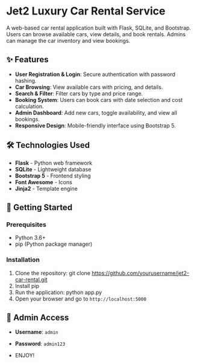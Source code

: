 # Jet2 Luxury Car Rental Service

A web-based car rental application built with Flask, SQLite, and Bootstrap. Users can browse available cars, view details, and book rentals. Admins can manage the car inventory and view bookings.

## ✨ Features
- **User Registration & Login**: Secure authentication with password hashing.
- **Car Browsing**: View available cars with pricing, and details.
- **Search & Filter**: Filter cars by type and price range.
- **Booking System**: Users can book cars with date selection and cost calculation.
- **Admin Dashboard**: Add new cars, toggle availability, and view all bookings.
- **Responsive Design**: Mobile-friendly interface using Bootstrap 5.

## 🛠️ Technologies Used
- **Flask** - Python web framework
- **SQLite** - Lightweight database
- **Bootstrap 5** - Frontend styling
- **Font Awesome** - Icons
- **Jinja2** - Template engine

## 🚀 Getting Started

### Prerequisites
- Python 3.6+
- pip (Python package manager)

### Installation
1. Clone the repository:
   git clone https://github.com/yourusername/jet2-car-rental.git
2. Install pip
3. Run the application: python app.py
4. Open your browser and go to `http://localhost:5000`

## 🔐 Admin Access
- **Username**: `admin`
- **Password**: `admin123`

- ENJOY!
